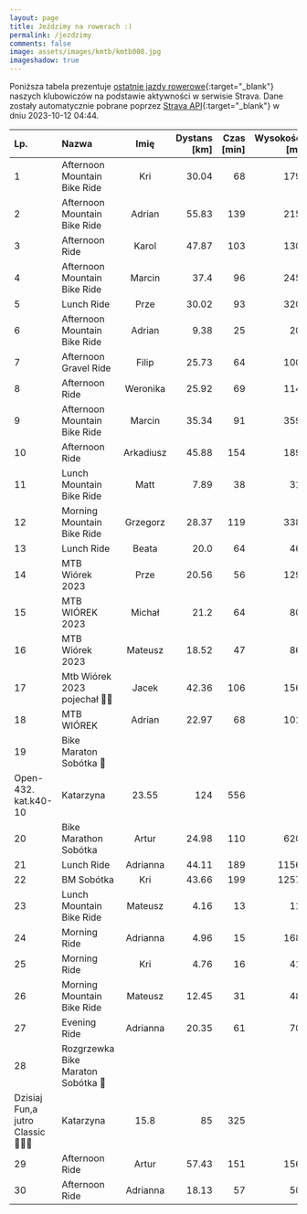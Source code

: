 ```yaml
---
layout: page
title: Jeździmy na rowerach :)
permalink: /jezdzimy
comments: false
image: assets/images/kmtb/kmtb008.jpg
imageshadow: true
---
```


Poniższa tabela prezentuje [ostatnie jazdy rowerowe](https://www.strava.com/clubs/336381){:target="_blank"} naszych klubowiczów na podstawie aktywności w serwisie Strava. Dane zostały automatycznie pobrane poprzez [Strava API](https://developers.strava.com/docs/reference/#api-Clubs-getClubActivitiesById){:target="_blank"} w dniu 2023-10-12 04:44.

Lp. | Nazwa | Imię | Dystans [km] | Czas [min] | Wysokość [m]
:--- | :--- | :---: | ---: | ---: | ---:
1|Afternoon Mountain Bike Ride|Kri|30.04|68|179
2|Afternoon Mountain Bike Ride|Adrian|55.83|139|215
3|Afternoon Ride|Karol|47.87|103|130
4|Afternoon Mountain Bike Ride|Marcin|37.4|96|245
5|Lunch Ride|Prze|30.02|93|320
6|Afternoon Mountain Bike Ride|Adrian|9.38|25|20
7|Afternoon Gravel Ride|Filip|25.73|64|100
8|Afternoon Ride|Weronika|25.92|69|114
9|Afternoon Mountain Bike Ride|Marcin|35.34|91|359
10|Afternoon Ride|Arkadiusz|45.88|154|189
11|Lunch Mountain Bike Ride|Matt|7.89|38|31
12|Morning Mountain Bike Ride|Grzegorz|28.37|119|338
13|Lunch Ride|Beata|20.0|64|46
14|MTB Wiórek 2023|Prze|20.56|56|129
15|MTB WIÓREK 2023|Michał|21.2|64|80
16|MTB Wiórek 2023|Mateusz|18.52|47|86
17|Mtb Wiórek 2023 pojechał 🚴‍♂️|Jacek|42.36|106|156
18|MTB WIÓREK|Adrian|22.97|68|101
19|Bike Maraton Sobótka 🚴
Open-432.  kat.k40-10|Katarzyna|23.55|124|556
20|Bike Marathon Sobótka|Artur|24.98|110|620
21|Lunch Ride|Adrianna|44.11|189|1156
22|BM Sobótka|Kri|43.66|199|1257
23|Lunch Mountain Bike Ride|Mateusz|4.16|13|11
24|Morning Ride|Adrianna|4.96|15|168
25|Morning Ride|Kri|4.76|16|41
26|Morning Mountain Bike Ride|Mateusz|12.45|31|48
27|Evening Ride|Adrianna|20.35|61|70
28|Rozgrzewka Bike Maraton Sobótka 🚴
Dzisiaj Fun,a jutro Classic 💪🔥😀|Katarzyna|15.8|85|325
29|Afternoon Ride|Artur|57.43|151|156
30|Afternoon Ride|Adrianna|18.13|57|50
